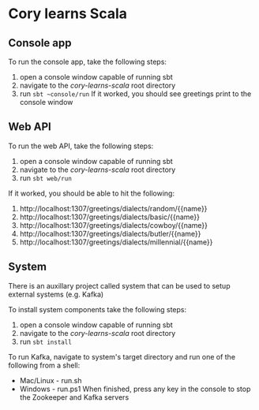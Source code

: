 # Cory learns Scala

## Console app
To run the console app, take the following steps:
1. open a console window capable of running sbt
1. navigate to the _cory-learns-scala_ root directory
1. run ```sbt ~console/run```
If it worked, you should see greetings print to the console window

## Web API
To run the web API, take the following steps:
1. open a console window capable of running sbt
1. navigate to the _cory-learns-scala_ root directory
1. run ```sbt web/run```

If it worked, you should be able to hit the following:
1. http://localhost:1307/greetings/dialects/random/{{name}}
1. http://localhost:1307/greetings/dialects/basic/{{name}}
1. http://localhost:1307/greetings/dialects/cowboy/{{name}}
1. http://localhost:1307/greetings/dialects/butler/{{name}}
1. http://localhost:1307/greetings/dialects/millennial/{{name}}

## System
There is an auxillary project called system that can be used to setup external systems (e.g. Kafka)

To install system components take the following steps:
1. open a console window capable of running sbt
1. navigate to the _cory-learns-scala_ root directory
1. run ```sbt install```

To run Kafka, navigate to system's target directory and run one of the following from a shell:
* Mac/Linux - run.sh
* Windows - run.ps1
When finished, press any key in the console to stop the Zookeeper and Kafka servers